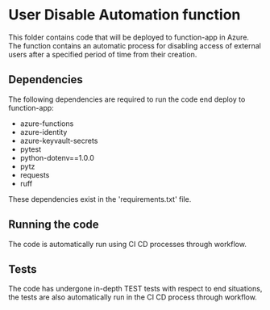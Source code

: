 # User Disable Automation function

This folder contains code that will be deployed to function-app in Azure.
The function contains an automatic process for disabling access of external users after a specified period of time from their creation.

## Dependencies

The following dependencies are required to run the code end deploy to function-app:

- azure-functions
- azure-identity
- azure-keyvault-secrets
- pytest
- python-dotenv==1.0.0
- pytz
- requests
- ruff

These dependencies exist in the 'requirements.txt' file.

## Running the code

The code is automatically run using CI CD processes through workflow.

## Tests

The code has undergone in-depth TEST tests with respect to end situations,
the tests are also automatically run in the CI CD process through workflow.
